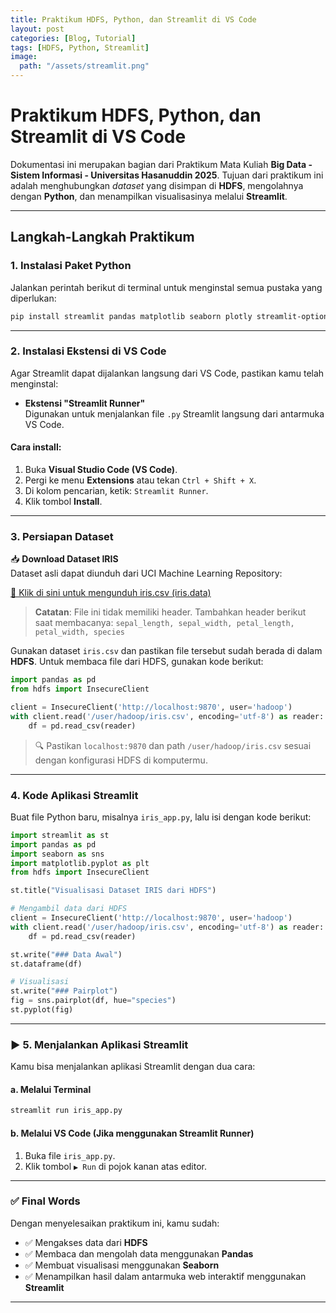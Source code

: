 ```yaml
---
title: Praktikum HDFS, Python, dan Streamlit di VS Code
layout: post
categories: [Blog, Tutorial]
tags: [HDFS, Python, Streamlit]
image:
  path: "/assets/streamlit.png"
---
```


# Praktikum HDFS, Python, dan Streamlit di VS Code

Dokumentasi ini merupakan bagian dari Praktikum Mata Kuliah **Big Data - Sistem Informasi - Universitas Hasanuddin 2025**. Tujuan dari praktikum ini adalah menghubungkan *dataset* yang disimpan di **HDFS**, mengolahnya dengan **Python**, dan menampilkan visualisasinya melalui **Streamlit**.

---

## Langkah-Langkah Praktikum

### 1. Instalasi Paket Python

Jalankan perintah berikut di terminal untuk menginstal semua pustaka yang diperlukan:

```bash
pip install streamlit pandas matplotlib seaborn plotly streamlit-option-menu
```

---

### 2. Instalasi Ekstensi di VS Code

Agar Streamlit dapat dijalankan langsung dari VS Code, pastikan kamu telah menginstal:

- **Ekstensi "Streamlit Runner"**  
  Digunakan untuk menjalankan file `.py` Streamlit langsung dari antarmuka VS Code.

#### Cara install:

1. Buka **Visual Studio Code (VS Code)**.
2. Pergi ke menu **Extensions** atau tekan `Ctrl + Shift + X`.
3. Di kolom pencarian, ketik: `Streamlit Runner`.
4. Klik tombol **Install**.

---

### 3. Persiapan Dataset

📥 **Download Dataset IRIS**  
Dataset asli dapat diunduh dari UCI Machine Learning Repository:

[🔗 Klik di sini untuk mengunduh iris.csv (iris.data)](https://archive.ics.uci.edu/ml/machine-learning-databases/iris/iris.data)

> **Catatan**: File ini tidak memiliki header. Tambahkan header berikut saat membacanya:
> `sepal_length, sepal_width, petal_length, petal_width, species`

Gunakan dataset `iris.csv` dan pastikan file tersebut sudah berada di dalam **HDFS**.
Untuk membaca file dari HDFS, gunakan kode berikut:

```python
import pandas as pd
from hdfs import InsecureClient

client = InsecureClient('http://localhost:9870', user='hadoop')
with client.read('/user/hadoop/iris.csv', encoding='utf-8') as reader:
    df = pd.read_csv(reader)
```

> 🔍 Pastikan `localhost:9870` dan path `/user/hadoop/iris.csv` sesuai dengan konfigurasi HDFS di komputermu.

---

### 4. Kode Aplikasi Streamlit

Buat file Python baru, misalnya `iris_app.py`, lalu isi dengan kode berikut:

```python
import streamlit as st
import pandas as pd
import seaborn as sns
import matplotlib.pyplot as plt
from hdfs import InsecureClient

st.title("Visualisasi Dataset IRIS dari HDFS")

# Mengambil data dari HDFS
client = InsecureClient('http://localhost:9870', user='hadoop')
with client.read('/user/hadoop/iris.csv', encoding='utf-8') as reader:
    df = pd.read_csv(reader)

st.write("### Data Awal")
st.dataframe(df)

# Visualisasi
st.write("### Pairplot")
fig = sns.pairplot(df, hue="species")
st.pyplot(fig)
```

---

### ▶️ 5. Menjalankan Aplikasi Streamlit

Kamu bisa menjalankan aplikasi Streamlit dengan dua cara:

#### a. Melalui Terminal

```bash
streamlit run iris_app.py
```

#### b. Melalui VS Code (Jika menggunakan Streamlit Runner)

1. Buka file `iris_app.py`.
2. Klik tombol `▶️ Run` di pojok kanan atas editor.

---

### ✅ Final Words

Dengan menyelesaikan praktikum ini, kamu sudah:

- ✅ Mengakses data dari **HDFS**
- ✅ Membaca dan mengolah data menggunakan **Pandas**
- ✅ Membuat visualisasi menggunakan **Seaborn**
- ✅ Menampilkan hasil dalam antarmuka web interaktif menggunakan **Streamlit**

---